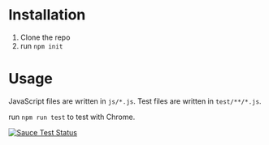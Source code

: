 # Installation 

1. Clone the repo
2. run `npm init`

# Usage

JavaScript files are written in `js/*.js`. 
Test files are written in `test/**/*.js`.

run `npm run test` to test with Chrome. 

[![Sauce Test Status](https://saucelabs.com/buildstatus/zellwk)](https://saucelabs.com/u/zellwk)
